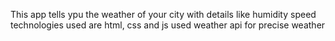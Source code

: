 This app tells ypu the weather of your city with details like humidity speed 
technologies used are html, css and js
used weather api for precise weather
